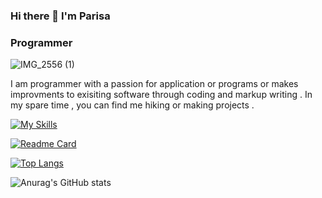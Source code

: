 ### Hi there 👋 I'm Parisa
### Programmer



![IMG_2556 (1)](https://github.com/ParisaRoozgarian/ParisaRoozgarian/assets/107187797/6105b507-1598-4861-ba77-d2c27b82b85d)

I am programmer with a passion for application or programs or makes improvments to exisiting software through coding and markup writing . In my spare time , you can find me hiking or making projects .


[![My Skills](https://skillicons.dev/icons?i=cs,linkedin,py,visualstudio,matlab)](https://skillicons.dev)

[![Readme Card](https://github-readme-stats.vercel.app/api/pin/?username=ParisaRoozgarian&repo=GradeRegistration-UnitSelectionSystem)](https://github.com/ParisaRoozgarian/GradeRegistration-UnitSelectionSystem)

[![Top Langs](https://github-readme-stats.vercel.app/api/top-langs/?username=ParisaRoozgarian&hide_progress=true)](https://github.com/ParisaRoozgarian/github-readme-stats)

![Anurag's GitHub stats](https://github-readme-stats.vercel.app/api?username=ParisaRoozgarian&show_icons=true&theme=dracula)


